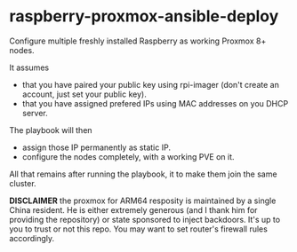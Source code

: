 # raspberry-proxmox-ansible-deploy
Configure multiple freshly installed Raspberry as working Proxmox 8+ nodes.

It assumes
- that you have paired your public key using rpi-imager (don't create an account, just set your public key).
- that you have assigned prefered IPs using MAC addresses on you DHCP server. 

The playbook will then
- assign those IP permanently as static IP.
- configure the nodes completely, with a working PVE on it.

All that remains after running the playbook, it to make them join the same cluster. 

**DISCLAIMER** the proxmox for ARM64 resposity is maintained by a single China resident. He is either extremely generous (and I thank him for providing the repository) or state sponsored to inject backdoors. It's up to you to trust or not this repo. You may want to set router's firewall rules accordingly.
